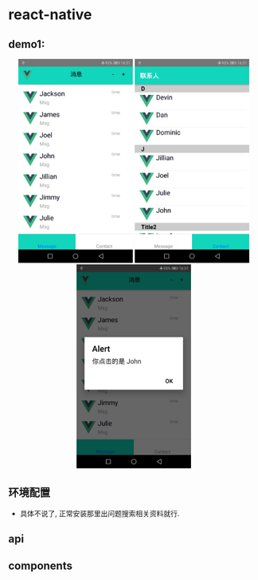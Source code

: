 # react-native

## demo1:

<div align="center">
<img width="230" src="./images/msg.jpg" alt="消息">
<img width="230" src="./images/contact.jpg" alt="联系人">
<img width="230" src="./images/click.jpg" alt="点击item">
</div>















## 环境配置
* 具体不说了, 正常安装那里出问题搜索相关资料就行. 

## api




## components